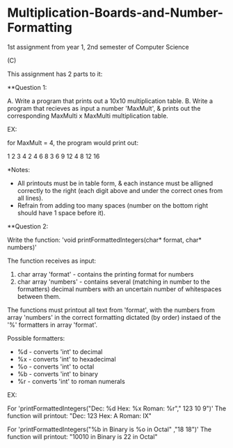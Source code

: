 # Multiplication-Boards-and-Number-Formatting
1st assignment from year 1, 2nd semester of Computer Science

(C)

This assignment has 2 parts to it:

**Question 1:

A. Write a program that prints out a 10x10 multiplication table.
B. Write a program that recieves as input a number 'MaxMult', & prints out the corresponding MaxMulti x MaxMulti multiplication table.

EX:

for MaxMult = 4, the program would print out:

 1 2  3  4
 2 4  6  8
 3 6  9 12
 4 8 12 16


*Notes:
- All printouts must be in table form, & each instance must be alligned correctly to the right (each digit above and under the correct ones
from all lines).
- Refrain from adding too many spaces (number on the bottom right should have 1 space before it).


**Question 2:

Write the function: 'void printFormattedIntegers(char* format, char* numbers)'

The function receives as input:
1) char array 'format'   - contains the printing format for numbers
2) char array 'numbers'  - contains several (matching in number to the formatters) decimal numbers with an uncertain number of whitespaces between them.

The functions must printout all text from 'format', with the numbers from array 'numbers' in the correct formatting dictated (by order) instaed of the '%' formatters in array 'format'.

Possible formatters:
- %d - converts 'int' to decimal
- %x - converts 'int' to hexadecimal
- %o - converts 'int' to octal
- %b - converts 'int' to binary
- %r - converts 'int' to roman numerals

EX:

For 'printFormattedIntegers("Dec: %d Hex: %x Roman: %r"," 123 10 9")'
The function will printout: "Dec: 123 Hex: A Roman: IX"

For 'printFormattedIntegers("%b in Binary is %o in Octal" ,"18 18")'
The function will printout: "10010 in Binary is 22 in Octal"

